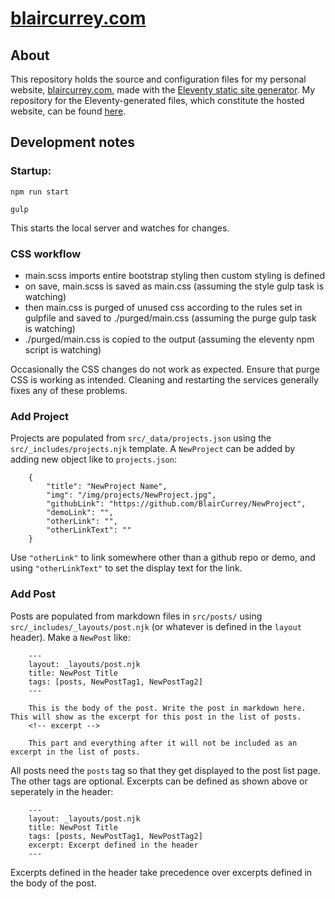 # [blaircurrey.com](https://blaircurrey.com/)
## About
This repository holds the source and configuration files for my personal website, [blaircurrey.com](https://blaircurrey.com/), made with the [Eleventy static site generator](https://www.11ty.dev/). My repository for the Eleventy-generated files, which constitute the hosted website, can be found [here](https://github.com/BlairCurrey/blaircurrey.com).

## Development notes

### Startup:

<code>npm run start</code>

<code>gulp</code>

This starts the local server and watches for changes.

### CSS workflow
- main.scss imports entire bootstrap styling then custom styling is defined
- on save, main.scss is saved as main.css (assuming the style gulp task is watching)
- then main.css is purged of unused css according to the rules set in gulpfile and saved to ./purged/main.css (assuming the purge gulp task is watching)
- ./purged/main.css is copied to the output (assuming the eleventy npm script is watching)

Occasionally the CSS changes do not work as expected. Ensure that purge CSS is working as intended. Cleaning and restarting the services generally fixes any of these problems.

### Add Project
Projects are populated from `src/_data/projects.json` using the `src/_includes/projects.njk` template. A `NewProject` can be added by adding new object like to `projects.json`:

        {
            "title": "NewProject Name",
            "img": "/img/projects/NewProject.jpg",
            "githubLink": "https://github.com/BlairCurrey/NewProject",
            "demoLink": "",
            "otherLink": "",
            "otherLinkText": ""
        }

Use `"otherLink"` to link somewhere other than a github repo or demo, and using `"otherLinkText"` to set the display text for the link.

### Add Post

Posts are populated from markdown files in `src/posts/` using `src/_includes/_layouts/post.njk` (or whatever is defined in the `layout` header). Make a `NewPost` like:

        ---
        layout: _layouts/post.njk
        title: NewPost Title
        tags: [posts, NewPostTag1, NewPostTag2]
        ---

        This is the body of the post. Write the post in markdown here. This will show as the excerpt for this post in the list of posts.
        <!-- excerpt --> 

        This part and everything after it will not be included as an excerpt in the list of posts.

All posts need the `posts` tag so that they get displayed to the post list page. The other tags are optional. Excerpts can be defined as shown above or seperately in the header: 

        ---
        layout: _layouts/post.njk
        title: NewPost Title
        tags: [posts, NewPostTag1, NewPostTag2]
        excerpt: Excerpt defined in the header
        ---

Excerpts defined in the header take precedence over excerpts defined in the body of the post.
